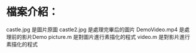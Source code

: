 # 檔案介紹：
castle.jpg 是圖片原圖
castle2.jpg 是處理完畢后的圖片
DemoVideo.mp4 是處理前的影片Demo
picture.m 是對圖片進行素描化的程式
video.m 是對影片進行素描化的程式